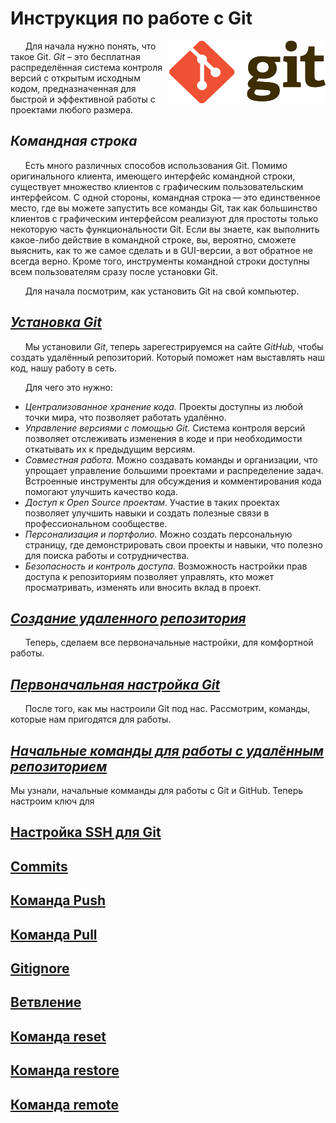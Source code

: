 # Инструкция по работе с Git

<img
  src="image.png"
  align="right"
  alt="Git"
  width="250"
  height="100" />

&nbsp;&nbsp;&nbsp;&nbsp;&nbsp;&nbsp;Для начала нужно понять, что такое Git. _Git_ – это бесплатная распределённая система контроля версий с открытым исходным кодом, предназначенная для быстрой и эффективной работы с проектами любого размера.

## *Командная строка*
&nbsp;&nbsp;&nbsp;&nbsp;&nbsp;&nbsp;Есть много различных способов использования Git. Помимо оригинального клиента, имеющего интерфейс командной строки, существует множество клиентов с графическим пользовательским интерфейсом. С одной стороны, командная строка — это единственное место, где вы можете запустить все команды Git, так как большинство клиентов с графическим интерфейсом реализуют для простоты только некоторую часть функциональности Git. Если вы знаете, как выполнить какое-либо действие в командной строке, вы, вероятно, сможете выяснить, как то же самое сделать и в GUI-версии, а вот обратное не всегда верно. Кроме того, инструменты командной строки доступны всем пользователям сразу после установки Git.

&nbsp;&nbsp;&nbsp;&nbsp;&nbsp;&nbsp;Для начала посмотрим, как установить Git на свой компьютер.

## *[Установка Git](setup.md)*

&nbsp;&nbsp;&nbsp;&nbsp;&nbsp;&nbsp;Мы установили *Git*, теперь зарегестрируемся на сайте *GitHub*, чтобы создать удалённый репозиторий. Который поможет нам выставлять наш код, нашу работу в сеть.  

&nbsp;&nbsp;&nbsp;&nbsp;&nbsp;&nbsp;Для чего это нужно:  

+ *Централизованное хранение кода.* Проекты доступны из любой точки мира, что позволяет работать удалённо.
+ *Управление версиями с помощью Git.* Система контроля версий позволяет отслеживать изменения в коде и при необходимости откатывать их к предыдущим версиям.
+ *Совместная работа.* Можно создавать команды и организации, что упрощает управление большими проектами и распределение задач. Встроенные инструменты для обсуждения и комментирования кода помогают улучшить качество кода.
+ *Доступ к Open Source проектам*. Участие в таких проектах позволяет улучшить навыки и создать полезные связи в профессиональном сообществе.
+ *Персонализация и портфолио.* Можно создать персональную страницу, где демонстрировать свои проекты и навыки, что полезно для поиска работы и сотрудничества.
+ *Безопасность и контроль доступа.* Возможность настройки прав доступа к репозиториям позволяет управлять, кто может просматривать, изменять или вносить вклад в проект.
  
## [*Создание удаленного репозитория*](github.md)

&nbsp;&nbsp;&nbsp;&nbsp;&nbsp;&nbsp;Теперь, сделаем все первоначальные настройки, для комфортной работы.

## *[Первоначальная настройка Git](firstSetup.md)*

&nbsp;&nbsp;&nbsp;&nbsp;&nbsp;&nbsp;После того, как мы настроили Git под нас. Рассмотрим, команды, которые нам пригодятся для работы.

## [*Начальные команды для работы с удалённым репозиторием*](command.md)

Мы узнали, начальные комманды для работы с Git и GitHub. Теперь настроим ключ для 

## [Настройка SSH для Git](ssh.md)

## [Commits](commits.md)

## [Команда Push]()

## [Команда Pull]()

## [Gitignore]()

## [Ветвление]()

## [Команда reset]()

## [Команда restore]()

## [Команда remote]()
